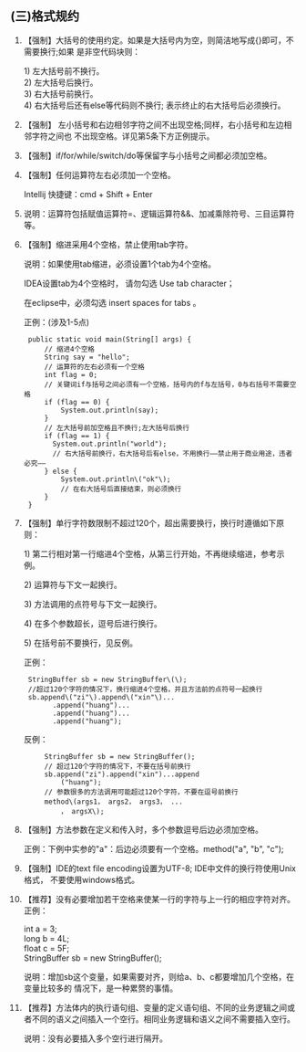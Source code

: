 ## \(三\)格式规约

1. 【强制】大括号的使用约定。如果是大括号内为空，则简洁地写成{}即可，不需要换行;如果 是非空代码块则：

   1\) 左大括号前不换行。  
   2\) 左大括号后换行。  
   3\) 右大括号前换行。  
   4\) 右大括号后还有else等代码则不换行; 表示终止的右大括号后必须换行。

2. 【强制】 左小括号和右边相邻字符之间不出现空格;同样，右小括号和左边相邻字符之间也 不出现空格。详见第5条下方正例提示。

3. 【强制】if/for/while/switch/do等保留字与小括号之间都必须加空格。

4. 【强制】任何运算符左右必须加一个空格。

   Intellij 快捷键：cmd + Shift + Enter

5. 说明：运算符包括赋值运算符=、逻辑运算符&&、加减乘除符号、三目运算符等。

6. 【强制】缩进采用4个空格，禁止使用tab字符。

   说明：如果使用tab缩进，必须设置1个tab为4个空格。

   IDEA设置tab为4个空格时， 请勿勾选 Use tab character；

   在eclipse中，必须勾选 insert spaces for tabs 。

   正例：\(涉及1-5点\)

   ```
    public static void main(String[] args) {
        // 缩进4个空格  
        String say = "hello";  
        // 运算符的左右必须有一个空格  
        int flag = 0;  
        // 关键词if与括号之间必须有一个空格，括号内的f与左括号，0与右括号不需要空格        
        if (flag == 0) {
            System.out.println(say);
        }
        // 左大括号前加空格且不换行;左大括号后换行
        if (flag == 1) {
          System.out.println("world");
          // 右大括号前换行，右大括号后有else，不用换行——禁止用于商业用途，违者必究——
        } else { 
            System.out.println\("ok"\);
            // 在右大括号后直接结束，则必须换行
        } 
    }
   ```

7. 【强制】单行字符数限制不超过120个，超出需要换行，换行时遵循如下原则：

   1\) 第二行相对第一行缩进4个空格，从第三行开始，不再继续缩进，参考示例。

   2\) 运算符与下文一起换行。

   3\) 方法调用的点符号与下文一起换行。

   4\) 在多个参数超长，逗号后进行换行。

   5\) 在括号前不要换行，见反例。

   正例：

   ```
    StringBuffer sb = new StringBuffer\(\);
    //超过120个字符的情况下，换行缩进4个空格，并且方法前的点符号一起换行
    sb.append\("zi"\).append\("xin"\)...
          .append("huang")...
          .append("huang")...
          .append("huang");
   ```

   反例：

   ```
        StringBuffer sb = new StringBuffer();
        // 超过120个字符的情况下，不要在括号前换行
        sb.append("zi").append("xin")...append
            ("huang");
        // 参数很多的方法调用可能超过120个字符，不要在逗号前换行
        method\(args1， args2， args3， ...
            ， argsX\);
   ```

8. 【强制】方法参数在定义和传入时，多个参数逗号后边必须加空格。

   正例：下例中实参的"a"：后边必须要有一个空格。method\("a", "b", "c"\);

9. 【强制】IDE的text file encoding设置为UTF-8; IDE中文件的换行符使用Unix格式， 不要使用windows格式。

10. 【推荐】没有必要增加若干空格来使某一行的字符与上一行的相应字符对齐。正例：

    int a = 3;  
      long b = 4L;  
      float c = 5F;  
      StringBuffer sb = new StringBuffer\(\);

    说明：增加sb这个变量，如果需要对齐，则给a、b、c都要增加几个空格，在变量比较多的 情况下，是一种累赘的事情。

11. 【推荐】方法体内的执行语句组、变量的定义语句组、不同的业务逻辑之间或者不同的语义之间插入一个空行。相同业务逻辑和语义之间不需要插入空行。

    说明：没有必要插入多个空行进行隔开。



